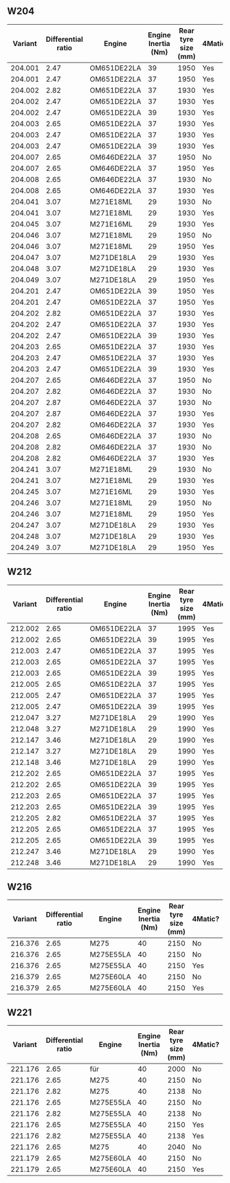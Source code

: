 
## W204

| Variant | Differential ratio | Engine | Engine Inertia (Nm) | Rear tyre size (mm) | 4Matic? | 4Matic high ratio | 4Matic low ratio |
|---|---|---|---|---|---|---|---|
|204.001|2.47|OM651DE22LA|39|1950|Yes|1.0|1.0|
|204.001|2.47|OM651DE22LA|37|1950|Yes|1.0|1.0|
|204.002|2.82|OM651DE22LA|37|1930|Yes|1.0|1.0|
|204.002|2.47|OM651DE22LA|37|1930|Yes|1.0|1.0|
|204.002|2.47|OM651DE22LA|39|1930|Yes|1.0|1.0|
|204.003|2.65|OM651DE22LA|37|1930|Yes|1.0|1.0|
|204.003|2.47|OM651DE22LA|37|1930|Yes|1.0|1.0|
|204.003|2.47|OM651DE22LA|39|1930|Yes|1.0|1.0|
|204.007|2.65|OM646DE22LA|37|1950|No|||
|204.007|2.65|OM646DE22LA|37|1950|Yes|1.0|1.0|
|204.008|2.65|OM646DE22LA|37|1930|No|||
|204.008|2.65|OM646DE22LA|37|1930|Yes|1.0|1.0|
|204.041|3.07|M271E18ML|29|1930|No|||
|204.041|3.07|M271E18ML|29|1930|Yes|1.0|1.0|
|204.045|3.07|M271E16ML|29|1930|Yes|1.0|1.0|
|204.046|3.07|M271E18ML|29|1950|No|||
|204.046|3.07|M271E18ML|29|1950|Yes|1.0|1.0|
|204.047|3.07|M271DE18LA|29|1930|Yes|1.0|1.0|
|204.048|3.07|M271DE18LA|29|1930|Yes|1.0|1.0|
|204.049|3.07|M271DE18LA|29|1950|Yes|1.0|1.0|
|204.201|2.47|OM651DE22LA|39|1950|Yes|1.0|1.0|
|204.201|2.47|OM651DE22LA|37|1950|Yes|1.0|1.0|
|204.202|2.82|OM651DE22LA|37|1930|Yes|1.0|1.0|
|204.202|2.47|OM651DE22LA|37|1930|Yes|1.0|1.0|
|204.202|2.47|OM651DE22LA|39|1930|Yes|1.0|1.0|
|204.203|2.65|OM651DE22LA|37|1930|Yes|1.0|1.0|
|204.203|2.47|OM651DE22LA|37|1930|Yes|1.0|1.0|
|204.203|2.47|OM651DE22LA|39|1930|Yes|1.0|1.0|
|204.207|2.65|OM646DE22LA|37|1950|No|||
|204.207|2.82|OM646DE22LA|37|1930|No|||
|204.207|2.87|OM646DE22LA|37|1930|No|||
|204.207|2.87|OM646DE22LA|37|1930|Yes|1.0|1.0|
|204.207|2.82|OM646DE22LA|37|1930|Yes|1.0|1.0|
|204.208|2.65|OM646DE22LA|37|1930|No|||
|204.208|2.82|OM646DE22LA|37|1930|No|||
|204.208|2.82|OM646DE22LA|37|1930|Yes|1.0|1.0|
|204.241|3.07|M271E18ML|29|1930|No|||
|204.241|3.07|M271E18ML|29|1930|Yes|1.0|1.0|
|204.245|3.07|M271E16ML|29|1930|Yes|1.0|1.0|
|204.246|3.07|M271E18ML|29|1950|No|||
|204.246|3.07|M271E18ML|29|1950|Yes|1.0|1.0|
|204.247|3.07|M271DE18LA|29|1930|Yes|1.0|1.0|
|204.248|3.07|M271DE18LA|29|1930|Yes|1.0|1.0|
|204.249|3.07|M271DE18LA|29|1950|Yes|1.0|1.0|

## W212

| Variant | Differential ratio | Engine | Engine Inertia (Nm) | Rear tyre size (mm) | 4Matic? | 4Matic high ratio | 4Matic low ratio |
|---|---|---|---|---|---|---|---|
|212.002|2.65|OM651DE22LA|37|1995|Yes|1.0|1.0|
|212.002|2.65|OM651DE22LA|39|1995|Yes|1.0|1.0|
|212.003|2.47|OM651DE22LA|37|1995|Yes|1.0|1.0|
|212.003|2.65|OM651DE22LA|37|1995|Yes|1.0|1.0|
|212.003|2.65|OM651DE22LA|39|1995|Yes|1.0|1.0|
|212.005|2.65|OM651DE22LA|37|1995|Yes|1.0|1.0|
|212.005|2.47|OM651DE22LA|37|1995|Yes|1.0|1.0|
|212.005|2.47|OM651DE22LA|39|1995|Yes|1.0|1.0|
|212.047|3.27|M271DE18LA|29|1990|Yes|1.0|1.0|
|212.048|3.27|M271DE18LA|29|1990|Yes|1.0|1.0|
|212.147|3.46|M271DE18LA|29|1990|Yes|1.0|1.0|
|212.147|3.27|M271DE18LA|29|1990|Yes|1.0|1.0|
|212.148|3.46|M271DE18LA|29|1990|Yes|1.0|1.0|
|212.202|2.65|OM651DE22LA|37|1995|Yes|1.0|1.0|
|212.202|2.65|OM651DE22LA|39|1995|Yes|1.0|1.0|
|212.203|2.65|OM651DE22LA|37|1995|Yes|1.0|1.0|
|212.203|2.65|OM651DE22LA|39|1995|Yes|1.0|1.0|
|212.205|2.82|OM651DE22LA|37|1995|Yes|1.0|1.0|
|212.205|2.65|OM651DE22LA|37|1995|Yes|1.0|1.0|
|212.205|2.65|OM651DE22LA|39|1995|Yes|1.0|1.0|
|212.247|3.46|M271DE18LA|29|1990|Yes|1.0|1.0|
|212.248|3.46|M271DE18LA|29|1990|Yes|1.0|1.0|

## W216

| Variant | Differential ratio | Engine | Engine Inertia (Nm) | Rear tyre size (mm) | 4Matic? | 4Matic high ratio | 4Matic low ratio |
|---|---|---|---|---|---|---|---|
|216.376|2.65|M275|40|2150|No|||
|216.376|2.65|M275E55LA|40|2150|No|||
|216.376|2.65|M275E55LA|40|2150|Yes|1.0|1.0|
|216.379|2.65|M275E60LA|40|2150|No|||
|216.379|2.65|M275E60LA|40|2150|Yes|1.0|1.0|

## W221

| Variant | Differential ratio | Engine | Engine Inertia (Nm) | Rear tyre size (mm) | 4Matic? | 4Matic high ratio | 4Matic low ratio |
|---|---|---|---|---|---|---|---|
|221.176|2.65|für|40|2000|No|||
|221.176|2.65|M275|40|2150|No|||
|221.176|2.82|M275|40|2138|No|||
|221.176|2.65|M275E55LA|40|2150|No|||
|221.176|2.82|M275E55LA|40|2138|No|||
|221.176|2.65|M275E55LA|40|2150|Yes|1.0|1.0|
|221.176|2.82|M275E55LA|40|2138|Yes|1.0|1.0|
|221.176|2.65|M275|40|2040|No|||
|221.179|2.65|M275E60LA|40|2150|No|||
|221.179|2.65|M275E60LA|40|2150|Yes|1.0|1.0|